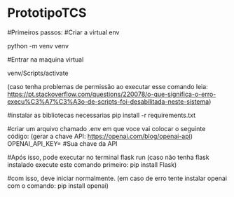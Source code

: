 # PrototipoTCS

#Primeiros passos:
#Criar a virtual env

python -m venv venv

#Entrar na maquina virtual

venv/Scripts/activate

(caso tenha problemas de permissão ao executar esse comando leia: https://pt.stackoverflow.com/questions/220078/o-que-significa-o-erro-execu%C3%A7%C3%A3o-de-scripts-foi-desabilitada-neste-sistema)

#instalar as bibliotecas necessarias
pip install -r requirements.txt

#criar um arquivo chamado .env em que voce vai colocar o seguinte código:
(gerar a chave API: https://openai.com/blog/openai-api)
OPENAI_API_KEY= #Sua chave da API

#Após isso, pode executar no terminal
flask run 
(caso não tenha flask instalado execute este comando primeiro: pip install Flask)

#com isso, deve iniciar normalmente.
(em caso de erro tente instalar openai com o comando:  pip install openai)
